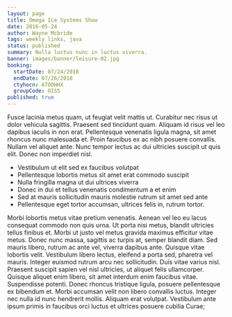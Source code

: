 ```yaml
---
layout: page
title: Omega Ice Systems Show
date: 2016-05-24
author: Wayne Mcbride
tags: weekly links, java
status: published
summary: Nulla luctus nunc in luctus viverra.
banner: images/banner/leisure-02.jpg
booking:
  startDate: 07/24/2018
  endDate: 07/26/2018
  ctyhocn: ATOOHHX
  groupCode: OISS
published: true
---
```

Fusce lacinia metus quam, ut feugiat velit mattis ut. Curabitur nec risus ut dolor vehicula sagittis. Praesent sed tincidunt quam. Aliquam id risus vel leo dapibus iaculis in non erat. Pellentesque venenatis ligula magna, sit amet rhoncus nunc malesuada et. Proin faucibus ex ac nibh posuere convallis. Nullam vel aliquet ante. Nunc tempor lectus ac dui ultricies suscipit ut quis elit. Donec non imperdiet nisl.

* Vestibulum ut elit sed ex faucibus volutpat
* Pellentesque lobortis metus sit amet erat commodo suscipit
* Nulla fringilla magna ut dui ultrices viverra
* Donec in dui et tellus venenatis condimentum a et enim
* Sed at mauris sollicitudin mauris molestie rutrum sit amet sed ante
* Pellentesque eget tortor accumsan, ultrices felis in, rutrum tortor.

Morbi lobortis metus vitae pretium venenatis. Aenean vel leo eu lacus consequat commodo non quis urna. Ut porta nisi metus, blandit ultricies tellus finibus et. Morbi ut justo vel metus gravida maximus efficitur vitae metus. Donec nunc massa, sagittis ac turpis at, semper blandit diam. Sed mauris libero, rutrum ac ante vel, viverra dapibus ante. Quisque vitae lobortis velit.
Vestibulum libero lectus, eleifend a porta sed, pharetra vel mauris. Integer euismod rutrum arcu nec sollicitudin. Duis vitae varius nisl. Praesent suscipit sapien vel nisl ultricies, ut aliquet felis ullamcorper. Quisque aliquet enim libero, sit amet interdum enim faucibus vitae. Suspendisse potenti. Donec rhoncus tristique ligula, posuere pellentesque ex bibendum et. Morbi accumsan velit non libero convallis luctus. Integer nec nulla id nunc hendrerit mollis. Aliquam erat volutpat. Vestibulum ante ipsum primis in faucibus orci luctus et ultrices posuere cubilia Curae;
